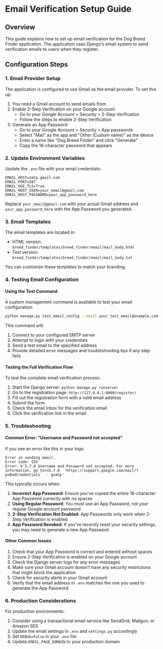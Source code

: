# Email Verification Setup Guide

## Overview

This guide explains how to set up email verification for the Dog Breed Finder application. The application uses Django's email system to send verification emails to users when they register.

## Configuration Steps

### 1. Email Provider Setup

The application is configured to use Gmail as the email provider. To set this up:

1. You need a Gmail account to send emails from
2. Enable 2-Step Verification on your Google account
   - Go to your Google Account > Security > 2-Step Verification
   - Follow the steps to enable 2-Step Verification
3. Generate an App Password
   - Go to your Google Account > Security > App passwords
   - Select "Mail" as the app and "Other (Custom name)" as the device
   - Enter a name like "Dog Breed Finder" and click "Generate"
   - Copy the 16-character password that appears

### 2. Update Environment Variables

Update the `.env` file with your email credentials:

```
EMAIL_HOST=smtp.gmail.com
EMAIL_PORT=587
EMAIL_USE_TLS=True
EMAIL_HOST_USER=your_email@gmail.com
EMAIL_HOST_PASSWORD=your_app_password_here
```

Replace `your_email@gmail.com` with your actual Gmail address and `your_app_password_here` with the App Password you generated.

### 3. Email Templates

The email templates are located in:
- HTML version: `breed_finder/templates/breed_finder/email/mail_body.html`
- Text version: `breed_finder/templates/breed_finder/email/mail_body.txt`

You can customize these templates to match your branding.

### 4. Testing Email Configuration

#### Using the Test Command

A custom management command is available to test your email configuration:

```bash
python manage.py test_email_config --email your_test_email@example.com
```

This command will:
1. Connect to your configured SMTP server
2. Attempt to login with your credentials
3. Send a test email to the specified address
4. Provide detailed error messages and troubleshooting tips if any step fails

#### Testing the Full Verification Flow

To test the complete email verification process:

1. Start the Django server: `python manage.py runserver`
2. Go to the registration page: `http://127.0.0.1:8000/register/`
3. Fill out the registration form with a valid email address
4. Submit the form
5. Check the email inbox for the verification email
6. Click the verification link in the email

### 5. Troubleshooting

#### Common Error: "Username and Password not accepted"

If you see an error like this in your logs:
```
Error in sending email.
Error code: 535
Error: b'5.7.8 Username and Password not accepted. For more information, go to\n5.7.8  `https://support.google.com/mail/?p=BadCredentials`  - gsmtp'
```

This typically occurs when:

1. **Incorrect App Password**: Ensure you've copied the entire 16-character App Password correctly with no spaces
2. **Using Regular Password**: You must use an App Password, not your regular Google account password
3. **2-Step Verification Not Enabled**: App Passwords only work when 2-Step Verification is enabled
4. **App Password Revoked**: If you've recently reset your security settings, you may need to generate a new App Password

#### Other Common Issues

1. Check that your App Password is correct and entered without spaces
2. Ensure 2-Step Verification is enabled on your Google account
3. Check the Django server logs for any error messages
4. Make sure your Gmail account doesn't have any security restrictions that might block the application
5. Check for security alerts in your Gmail account
6. Verify that the email address in `.env` matches the one you used to generate the App Password

### 6. Production Considerations

For production environments:

1. Consider using a transactional email service like SendGrid, Mailgun, or Amazon SES
2. Update the email settings in `.env` and `settings.py` accordingly
3. Set `DEBUG=False` in your `.env` file
4. Update `EMAIL_PAGE_DOMAIN` to your production domain